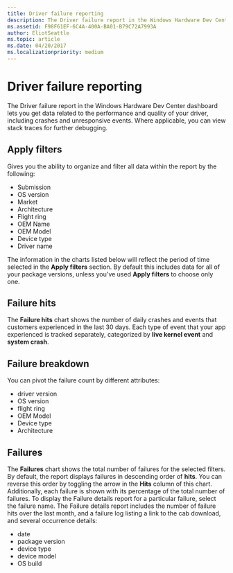 ```yaml
---
title: Driver failure reporting
description: The Driver failure report in the Windows Hardware Dev Center dashboard lets you get performance data related to your driver, including crashes and other events.
ms.assetid: F98F61EF-6C4A-400A-BA01-B79C72A7993A
author: EliotSeattle
ms.topic: article
ms.date: 04/20/2017
ms.localizationpriority: medium
---
```


# Driver failure reporting


The Driver failure report in the Windows Hardware Dev Center dashboard lets you get data related to the performance and quality of your driver, including crashes and unresponsive events. Where applicable, you can view stack traces for further debugging.

## <span id="Apply_filters"></span><span id="apply_filters"></span><span id="APPLY_FILTERS"></span>Apply filters


Gives you the ability to organize and filter all data within the report by the following:

-   Submission
-   OS version
-   Market
-   Architecture
-   Flight ring
-   OEM Name
-   OEM Model
-   Device type
-   Driver name

The information in the charts listed below will reflect the period of time selected in the **Apply filters** section. By default this includes data for all of your package versions, unless you've used **Apply filters** to choose only one.

## <span id="Failure_hits"></span><span id="failure_hits"></span><span id="FAILURE_HITS"></span>Failure hits


The **Failure hits** chart shows the number of daily crashes and events that customers experienced in the last 30 days. Each type of event that your app experienced is tracked separately, categorized by **live kernel event** and **system crash**.

## <span id="Failure_breakdown"></span><span id="failure_breakdown"></span><span id="FAILURE_BREAKDOWN"></span>Failure breakdown


You can pivot the failure count by different attributes:

-   driver version
-   OS version
-   flight ring
-   OEM Model
-   Device type
-   Architecture

## <span id="Failures"></span><span id="failures"></span><span id="FAILURES"></span>Failures


The **Failures** chart shows the total number of failures for the selected filters. By default, the report displays failures in descending order of **hits**. You can reverse this order by toggling the arrow in the **Hits** column of this chart. Additionally, each failure is shown with its percentage of the total number of failures. To display the Failure details report for a particular failure, select the failure name. The Failure details report includes the number of failure hits over the last month, and a failure log listing a link to the cab download, and several occurrence details:

-   date
-   package version
-   device type
-   device model
-   OS build

 

 

